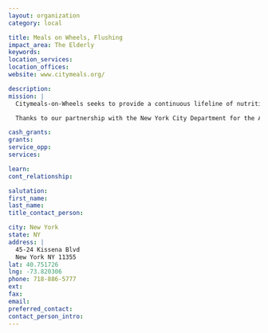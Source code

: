 ```yaml
---
layout: organization
category: local

title: Meals on Wheels, Flushing
impact_area: The Elderly
keywords: 
location_services: 
location_offices: 
website: www.citymeals.org/

description: 
mission: |
  Citymeals-on-Wheels seeks to provide a continuous lifeline of nutritious food and human company to homebound elderly New Yorkers in need, thereby helping them to live with dignity in their own familiar homes and communities.

  Thanks to our partnership with the New York City Department for the Aging, along with gifts designated for administrative expenses, we are able to promise that 100% of all other donations will be used entirely for the preparation and delivery of meals.

cash_grants: 
grants: 
service_opp: 
services: 

learn: 
cont_relationship: 

salutation: 
first_name: 
last_name: 
title_contact_person: 

city: New York
state: NY
address: |
  45-24 Kissena Blvd  
  New York NY 11355
lat: 40.751726
lng: -73.820306
phone: 718-886-5777
ext: 
fax: 
email: 
preferred_contact: 
contact_person_intro: 
---
```

